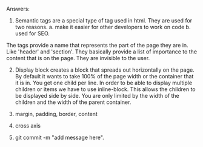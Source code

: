 Answers:

1. Semantic tags are a special type of tag used in html. They are used for two reasons.
    a. make it easier for other developers to work on code
    b. used for SEO.

The tags provide a name that represents the part of the page
they are in. Like 'header' and 'section'. They basically provide a list of importance to the content that is on the page. They are
invisible to the user. 

2. Display block creates a block that spreads out horizontally
on the page. By default it wants to take 100% of the page width or
the container that it is in. You get one child per line. In order to be able to display multiple children or items we have to use inline-block. This allows the children to be displayed side by side. You are only limited by the width of the children and the width of the parent container. 

3. margin, padding, border, content

4. cross axis

5. git commit -m "add message here".

  